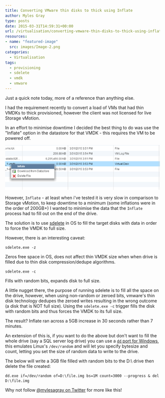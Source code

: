 ```yaml
---
title: Converting VMware thin disks to thick using Inflate
author: Myles Gray
type: posts
date: 2015-03-31T14:59:31+00:00
url: /virtualisation/converting-vmware-thin-disks-to-thick-using-inflate/
resources:
- name: "featured-image"
  src: images/Image-2.png
categories:
  - Virtualisation
tags:
  - provisioning
  - sdelete
  - vmdk
  - vmware
---
```


Just a quick note today, more of a reference than anything else.

I had the requirement recently to convert a load of VMs that had thin VMDKs to thick provisioned, however the client was not licensed for live Storage vMotion.

In an effort to minimise downtime I decided the best thing to do was use the "Inflate" option in the datastore for that VMDK - this requires the VM to be powered off.<!--more-->

![Inflate VMDK][1] 

However, `Inflate` - at least when i've tested it is very slow in comparison to Storage vMotion, to keep downtime to a minimum (some inflations were in the order of 200GB+) I wanted to minimise the data that the `Inflate` process had to fill out on the end of the drive.

The solution is to use [sdelete][2] in OS to fill the target disks with data in order to force the VMDK to full size.

However, there is an interesting caveat:

    sdelete.exe -z
    

Zeros free space in OS, does not affect thin VMDK size when when drive is filled due to thin disk compression/dedupe algorithms.

    sdelete.exe -c
    

Fills with random bits, expands disk to full size.

A little nugget there, the purpose of running sdelete is to fill all the space on the drive, however, when using non-random or zeroed bits, vmware's thin disk technology dedupes the zeroed writes resulting in the wrong outcome (a disk that is NOT full size). Using the `sdelete.exe -c` trigger fills the disk with random bits and thus forces the VMDK to its full size.

The result? Inflate ran across a 5GB increase in 30 seconds rather than 7 minutes.

An extension of this is, if you want to do the above but don't want to fill the whole drive (say a SQL server log drive) you can use a [`dd` port for Windows][3], this emulates Linux's `/dev/random` and will let you specify bytesize and count, letting you set the size of random data to write to the drive.

The below will write a 3GB file filled with random bits to the D:\ drive then delete the file created:

    dd.exe if=/dev/random of=D:\file.img bs=1M count=3000 --progress & del D:\file.img
    

Why not follow [@mylesagray on Twitter][4] for more like this!

 [1]: images/Image-2.png
 [2]: https://technet.microsoft.com/en-us/sysinternals/bb897443.aspx
 [3]: http://www.chrysocome.net/downloads/dd-0.6beta3.zip
 [4]: https://twitter.com/mylesagray